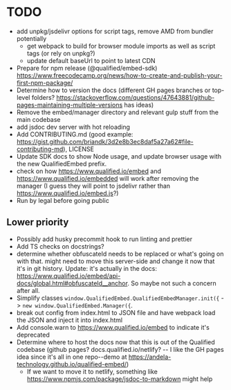 # TODO

- add unpkg/jsdelivr options for script tags, remove AMD from bundler potentially
  - get webpack to build for browser module imports as well as script tags (or rely on unpkg?)
  - update default baseUrl to point to latest CDN
- Prepare for npm release (@qualified/embed-sdk) https://www.freecodecamp.org/news/how-to-create-and-publish-your-first-npm-package/
- Determine how to version the docs (different GH pages branches or top-level folders? https://stackoverflow.com/questions/47643881/github-pages-maintaining-multiple-versions has ideas)
- Remove the embed/manager directory and relevant gulp stuff from the main codebase
- add jsdoc dev server with hot reloading
- Add CONTRIBUTING.md (good example: https://gist.github.com/briandk/3d2e8b3ec8daf5a27a62#file-contributing-md), LICENSE
- Update SDK docs to show Node usage, and update browser usage with the new QualifiedEmbed prefix.
- check on how https://www.qualified.io/embed and https://www.qualified.io/embedded will work after removing the manager (I guess they will point to jsdelivr rather than https://www.qualified.io/embed.js?)
- Run by legal before going public

## Lower priority

- Possibly add husky precommit hook to run linting and prettier
- Add TS checks on docstrings?
- determine whether obfuscateId needs to be replaced or what's going on with that. might need to move this server-side and change it now that it's in git history. Update: it's actually in the docs: <https://www.qualified.io/embed/api-docs/global.html#obfuscateId__anchor>. So maybe not such a concern after all.
- Simplify classes `window.QualifiedEmbed.QualifiedEmbedManager.init({` -> `new window.QualifiedEmbed.Manager({`.
- break out config from index.html to JSON file and have webpack load the JSON and inject it into index.html
- Add console.warn to https://www.qualified.io/embed to indicate it's deprecated
- Determine where to host the docs now that this is out of the Qualified codebase (github pages? docs.qualified.io/netlify? -- I like the GH pages idea since it's all in one repo--demo at https://andela-technology.github.io/qualified-embed/)
  - If we want to move it to netlify, something like https://www.npmjs.com/package/jsdoc-to-markdown might help
